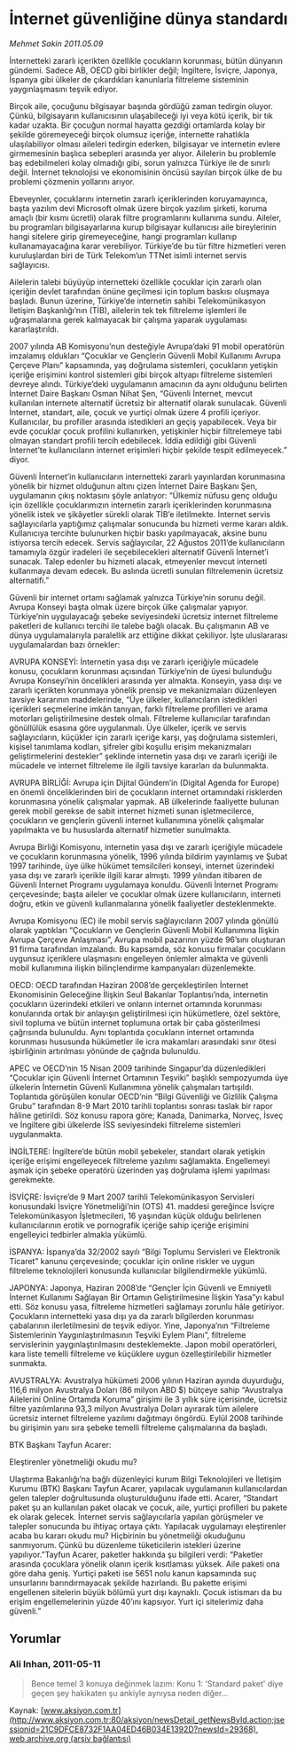 # İnternet güvenliğine dünya standardı

*Mehmet Sakin 2011.05.09*

<font class="agenda2NewsSpot">
 İnternetteki zararlı içerikten özellikle çocukların korunması, bütün dünyanın gündemi. Sadece AB, OECD gibi birlikler değil; İngiltere, İsviçre, Japonya, İspanya gibi ülkeler de çıkardıkları kanunlarla filtreleme sisteminin yaygınlaşmasını teşvik ediyor.
</font>
<font class="newsDetail">
 <p>
  <p class="MsoNormal">
   Birçok aile, çocuğunu bilgisayar başında gördüğü zaman tedirgin oluyor. Çünkü, bilgisayarın kullanıcısının ulaşabileceği iyi veya kötü içerik, bir tık kadar uzakta. Bir çocuğun normal hayatta gezdiği ortamlarda kolay bir şekilde göremeyeceği birçok olumsuz içeriğe, internette rahatlıkla ulaşılabiliyor olması aileleri tedirgin ederken, bilgisayar ve internetin evlere girmemesinin başlıca sebepleri arasında yer alıyor. Ailelerin bu problemle baş edebilmeleri kolay olmadığı gibi, sorun yalnızca Türkiye ile de sınırlı değil. İnternet teknolojisi ve ekonomisinin öncüsü sayılan birçok ülke de bu problemi çözmenin yollarını arıyor.
  </p>
  <p class="MsoNormal">
   Ebeveynler, çocuklarını internetin zararlı içeriklerinden koruyamayınca, başta yazılım devi Microsoft olmak üzere birçok yazılım şirketi, koruma amaçlı (bir kısmı ücretli) olarak filtre programlarını kullanıma sundu. Aileler, bu programları bilgisayarlarına kurup bilgisayar kullanıcısı aile bireylerinin hangi sitelere girip giremeyeceğine, hangi programları kullanıp kullanamayacağına karar verebiliyor. Türkiye’de bu tür filtre hizmetleri veren kuruluşlardan biri de Türk Telekom’un TTNet isimli internet servis sağlayıcısı.
  </p>
  <p class="MsoNormal">
   Ailelerin talebi büyüyüp internetteki özellikle çocuklar için zararlı olan içeriğin devlet tarafından önüne geçilmesi için toplum baskısı oluşmaya başladı. Bunun üzerine, Türkiye’de internetin sahibi Telekomünikasyon İletişim Başkanlığı’nın (TİB), ailelerin tek tek filtreleme işlemleri ile uğraşmalarına gerek kalmayacak bir çalışma yaparak uygulaması kararlaştırıldı.
   <span>
   </span>
  </p>
  <p class="MsoNormal">
   2007 yılında AB Komisyonu’nun desteğiyle Avrupa’daki 91 mobil operatörün imzalamış oldukları
   <span>
   </span>
   “Çocuklar ve Gençlerin Güvenli Mobil Kullanımı Avrupa Çerçeve Planı” kapsamında, yaş doğrulama sistemleri, çocukların yetişkin içeriğe erişimini kontrol sistemleri gibi birçok altyapı filtreleme sistemleri devreye alındı. Türkiye’deki uygulamanın amacının da aynı olduğunu belirten İnternet Daire Başkanı Osman Nihat Şen, “Güvenli İnternet, mevcut kullanılan internete alternatif ücretsiz bir alternatif olarak sunulacak. Güvenli İnternet, standart, aile, çocuk ve yurtiçi olmak üzere 4 profili içeriyor. Kullanıcılar, bu profiller arasında istedikleri an geçiş yapabilecek. Veya bir evde çocuklar çocuk profilini kullanırken, yetişkinler hiçbir filtrelemeye tabi olmayan standart profili tercih edebilecek. İddia edildiği gibi Güvenli İnternet’te kullanıcıların internet erişimleri hiçbir şekilde tespit edilmeyecek.” diyor.
  </p>
  <p class="MsoNormal">
   Güvenli İnternet’in kullanıcıların internetteki zararlı yayınlardan korunmasına yönelik bir hizmet olduğunun altını çizen İnternet Daire Başkanı Şen, uygulamanın çıkış noktasını şöyle anlatıyor: “Ülkemiz nüfusu genç olduğu için özellikle çocuklarımızın internetin zararlı içeriklerinden korunmasına yönelik istek ve şikâyetler sürekli olarak TİB’e iletilmekte. İnternet servis sağlayıcılarla yaptığımız çalışmalar sonucunda bu hizmeti verme kararı aldık. Kullanıcıya tercihte bulunurken hiçbir baskı yapılmayacak, aksine bunu istiyorsa tercih edecek. Servis sağlayıcılar, 22 Ağustos 2011’de kullanıcıların tamamıyla özgür iradeleri ile seçebilecekleri alternatif Güvenli İnternet’i sunacak. Talep edenler bu hizmeti alacak, etmeyenler mevcut interneti kullanmaya devam edecek. Bu aslında ücretli sunulan filtrelemenin ücretsiz alternatifi.”
  </p>
  <p class="MsoNormal">
   Güvenli bir internet ortamı sağlamak yalnızca Türkiye’nin sorunu değil. Avrupa Konseyi başta olmak üzere birçok ülke çalışmalar yapıyor. Türkiye’nin uygulayacağı şebeke seviyesindeki ücretsiz internet filtreleme paketleri de kullanıcı tercihi ile talebe bağlı olacak. Bu çalışmanın AB ve dünya uygulamalarıyla paralellik arz ettiğine dikkat çekiliyor. İşte uluslararası uygulamalardan bazı örnekler:
  </p>
  <p class="MsoNormal">
  </p>
  <p class="MsoNormal">
   AVRUPA KONSEYİ: İnternetin yasa dışı ve zararlı içeriğiyle mücadele konusu, çocukların korunması açısından Türkiye’nin de üyesi bulunduğu Avrupa Konseyi’nin öncelikleri arasında yer almakta. Konseyin, yasa dışı ve zararlı içerikten korunmaya yönelik prensip ve mekanizmaları düzenleyen tavsiye kararının maddelerinde, “Üye ülkeler, kullanıcıların istedikleri içerikleri seçmelerine imkân tanıyan, farklı filtreleme profilleri ve arama motorları geliştirilmesine destek olmalı. Filtreleme kullanıcılar tarafından gönüllülük esasına göre uygulanmalı. Üye ülkeler, içerik ve servis sağlayıcıların, küçükler için zararlı içeriğe karşı, yaş doğrulama sistemleri, kişisel tanımlama kodları, şifreler gibi koşullu erişim mekanizmaları geliştirmelerini destekler” şeklinde internetin yasa dışı ve zararlı içeriği ile mücadele ve internet filtreleme ile ilgili tavsiye kararları da bulunmakta.
  </p>
  <p class="MsoNormal">
   AVRUPA BİRLİĞİ: Avrupa için Dijital Gündem’in (Digital Agenda for Europe) en önemli önceliklerinden biri de çocukların internet ortamındaki risklerden korunmasına yönelik çalışmalar yapmak. AB ülkelerinde faaliyette bulunan gerek mobil gerekse de sabit internet hizmeti sunan işletmecilerce, çocukların ve gençlerin güvenli internet kullanımına yönelik çalışmalar yapılmakta ve bu hususlarda alternatif hizmetler sunulmakta.
  </p>
  <p class="MsoNormal">
   Avrupa Birliği Komisyonu, internetin yasa dışı ve zararlı içeriğiyle mücadele ve çocukların korunmasına yönelik,
   <span>
   </span>
   1996 yılında bildirim yayınlamış ve Şubat 1997 tarihinde, üye ülke hükümet temsilcileri konseyi, internet üzerindeki yasa dışı ve zararlı içerikle ilgili karar almıştı. 1999 yılından itibaren de Güvenli İnternet Programı uygulamaya konuldu. Güvenli İnternet Programı çerçevesinde; başta aileler ve çocuklar olmak üzere kullanıcıların, interneti doğru, etkin ve güvenli kullanmalarına yönelik faaliyetler desteklenmekte.
  </p>
  <p class="MsoNormal">
   Avrupa Komisyonu (EC) ile mobil servis sağlayıcıların 2007 yılında gönüllü olarak yaptıkları “Çocukların ve Gençlerin Güvenli Mobil Kullanımına İlişkin Avrupa Çerçeve Anlaşması”, Avrupa mobil pazarının yüzde 96’sını oluşturan 91 firma tarafından imzalandı. Bu kapsamda, söz konusu firmalar çocukların uygunsuz içeriklere ulaşmasını engelleyen önlemler almakta ve güvenli mobil kullanımına ilişkin bilinçlendirme kampanyaları düzenlemekte.
  </p>
  <p class="MsoNormal">
  </p>
  <p class="MsoNormal">
   OECD: OECD tarafından Haziran 2008’de gerçekleştirilen İnternet Ekonomisinin Geleceğine İlişkin Seul Bakanlar Toplantısı’nda, internetin çocukların üzerindeki etkileri ve onların internet ortamında korunması konularında ortak bir anlayışın geliştirilmesi için hükümetlere, özel sektöre, sivil topluma ve bütün internet toplumuna ortak bir çaba gösterilmesi çağrısında bulunuldu. Aynı toplantıda çocukların internet ortamında korunması hususunda hükümetler ile icra makamları arasındaki sınır ötesi işbirliğinin artırılması yönünde de çağrıda bulunuldu.
  </p>
  <p class="MsoNormal">
   APEC ve OECD’nin 15 Nisan 2009 tarihinde Singapur’da düzenledikleri “Çocuklar için Güvenli İnternet Ortamının Teşviki” başlıklı sempozyumda üye ülkelerin İnternetin Güvenli Kullanımına yönelik çalışmaları tartışıldı. Toplantıda görüşülen konular OECD’nin “Bilgi Güvenliği ve Gizlilik Çalışma Grubu” tarafından 8-9 Mart 2010 tarihli toplantısı sonrası taslak bir rapor hâline getirildi. Söz konusu rapora göre; Kanada, Danimarka, Norveç, İsveç ve İngiltere gibi ülkelerde İSS seviyesindeki filtreleme sistemleri uygulanmakta.
  </p>
  <p class="MsoNormal">
   İNGİLTERE: İngiltere’de bütün
   <span>
   </span>
   mobil şebekeler, standart olarak yetişkin içeriğe erişimi engelleyecek filtreleme yazılımı sağlamakta. Engellemeyi aşmak için şebeke operatörü üzerinden yaş doğrulama işlemi yapılması gerekmekte.
  </p>
  <p class="MsoNormal">
  </p>
  <p class="MsoNormal">
   İSVİÇRE: İsviçre’de 9 Mart 2007 tarihli Telekomünikasyon Servisleri konusundaki İsviçre Yönetmeliği’nin (OTS) 41. maddesi gereğince İsviçre Telekomünikasyon İşletmecileri, 16 yaşından küçük olduğu belirlenen kullanıcılarının erotik ve pornografik içeriğe sahip içeriğe erişimini engelleyici tedbirler almakla yükümlü.
  </p>
  <p class="MsoNormal">
  </p>
  <p class="MsoNormal">
   İSPANYA: İspanya’da 32/2002 sayılı “Bilgi Toplumu Servisleri ve Elektronik Ticaret” kanunu çerçevesinde; çocuklar için online riskler ve uygun filtreleme teknolojileri konusunda kullanıcılar bilgilendirmekle yükümlü.
  </p>
  <p class="MsoNormal">
  </p>
  <p class="MsoNormal">
   JAPONYA: Japonya, Haziran 2008’de “Gençler İçin Güvenli ve Emniyetli İnternet Kullanımı Sağlayan Bir Ortamın Geliştirilmesine İlişkin Yasa”yı kabul etti. Söz konusu yasa, filtreleme hizmetleri sağlamayı zorunlu hâle getiriyor. Çocukların internetteki yasa dışı ya da zararlı bilgilerden korunması çabalarının ilerletilmesini de teşvik ediyor. Yine, Japonya’nın
   <span>
   </span>
   “Filtreleme Sistemlerinin Yaygınlaştırılmasının Teşviki Eylem Planı”, filtreleme servislerinin yaygınlaştırılmasını desteklemekte. Japon mobil operatörleri, kara liste temelli filtreleme ve küçüklere uygun özelleştirilebilir hizmetler sunmakta.
   <span>
   </span>
  </p>
  <p class="MsoNormal">
  </p>
  <p class="MsoNormal">
   AVUSTRALYA: Avustralya hükümeti 2006 yılının Haziran ayında duyurduğu, 116,6 milyon Avustralya Doları (86 milyon ABD $) bütçeye sahip “Avustralya Ailelerini Online Ortamda Koruma” girişimi ile 3 yıllık süre içerisinde, ücretsiz filtre yazılımlarına 93,3 milyon Avustralya Doları ayırarak tüm ailelere ücretsiz internet filtreleme yazılımı dağıtmayı öngördü. Eylül 2008 tarihinde bu girişimin yanı sıra şebeke temelli filtreleme çalışmalarına da başladı.
  </p>
  <p class="MsoNormal">
  </p>
  <p class="MsoNormal">
   BTK Başkanı Tayfun Acarer:
  </p>
  <p class="MsoNormal">
   Eleştirenler yönetmeliği okudu mu?
  </p>
  <p class="MsoNormal">
   Ulaştırma Bakanlığı’na bağlı düzenleyici kurum Bilgi Teknolojileri ve İletişim Kurumu (BTK) Başkanı Tayfun Acarer, yapılacak uygulamanın kullanıcılardan gelen talepler doğrultusunda oluşturulduğunu ifade etti. Acarer, “Standart paket şu an kullanılan paket olacak ve çocuk, aile, yurtiçi profilleri bu pakete ek olarak gelecek. İnternet servis sağlayıcılarla yapılan görüşmeler ve talepler sonucunda bu ihtiyaç ortaya çıktı. Yapılacak uygulamayı eleştirenler acaba bu kararı okudu mu? Hiçbirinin bu yönetmeliği okuduğunu sanmıyorum. Çünkü bu düzenleme tüketicilerin istekleri üzerine yapılıyor.”Tayfun Acarer, paketler hakkında şu bilgileri verdi: “Paketler arasında çocuklara yönelik olanın içerik kısıtlaması yüksek. Aile paketi ona göre daha geniş. Yurtiçi paketi ise 5651 nolu kanun kapsamında suç unsurlarını barındırmayacak şekilde hazırlandı. Bu pakette erişimi engellenen sitelerin büyük bölümü yurt dışı kaynaklı. Çocuk istismarı da bu erişim engellemelerinin yüzde 40’ını kapsıyor. Yurt içi sitelerimiz daha güvenli.”
  </p>
 </p>
</font>

## Yorumlar

### Ali Inhan, 2011-05-11
> Bence temel 3 konuya değinmek lazım:  Konu 1: 'Standard paket' diye geçen şey hakikaten şu ankiyle aynıysa neden diğer...

Kaynak: [www.aksiyon.com.tr](http://www.aksiyon.com.tr:80/aksiyon/newsDetail_getNewsById.action;jsessionid=21C9DFCE8732F1AA04ED46B034E1392D?newsId=29368), [web.archive.org (arşiv bağlantısı)](http://web.archive.org/web/20110514001517/http://www.aksiyon.com.tr:80/aksiyon/newsDetail_getNewsById.action;jsessionid=21C9DFCE8732F1AA04ED46B034E1392D?newsId=29368)
